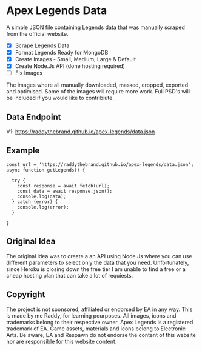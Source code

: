# Apex Legends Data

A simple JSON file containing Legends data that was manually scraped from the official website.

- [x] Scrape Legends Data
- [x] Format Legends Ready for MongoDB
- [x] Create Images - Small, Medium, Large & Default
- [x] Create Node.Js API (done hosting required)
- [ ] Fix Images

The images where all manually downloaded, masked, cropped, exported and optimised. Some of the images will require more work. Full PSD's will be included if you would like to contribiute.

## Data Endpoint

V1: https://raddythebrand.github.io/apex-legends/data.json

## Example

```
const url = 'https://raddythebrand.github.io/apex-legends/data.json';
async function getLegends() {

  try {
    const response = await fetch(url);
    const data = await response.json();
    console.log(data);
  } catch (error) {
    console.log(error);
  }

}
```

## Original Idea

The original idea was to create a an API using Node.Js where you can use different parameters to select only the data that you need. Unfortunately, since Heroku is closing down the free tier I am unable to find a free or a cheap hosting plan that can take a lot of requiests.

## Copyright

The project is not sponsored, affiliated or endorsed by EA in any way. This is made by me Raddy, for learning pourposes. All images, icons and trademarks belong to their respective owner. Apex Legends is a registered trademark of EA. Game assets, materials and icons belong to Electronic Arts. Be aware, EA and Respawn do not endorse the content of this website nor are responsible for this website content.
